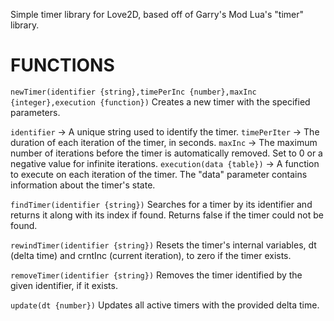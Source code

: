 Simple timer library for Love2D, based off of Garry's Mod Lua's "timer" library.

# FUNCTIONS

```newTimer(identifier {string},timePerInc {number},maxInc {integer},execution {function})```
Creates a new timer with the specified parameters.

```identifier``` -> A unique string used to identify the timer.
```timePerIter``` -> The duration of each iteration of the timer, in seconds.
```maxInc``` -> The maximum number of iterations before the timer is automatically removed. Set to 0 or a negative value for infinite iterations.
```execution(data {table})``` -> A function to execute on each iteration of the timer. The "data" parameter contains information about the timer's state.

```findTimer(identifier {string})```
Searches for a timer by its identifier and returns it along with its index if found. Returns false if the timer could not be found.

```rewindTimer(identifier {string})```
Resets the timer's internal variables, dt (delta time) and crntInc (current iteration), to zero if the timer exists.

```removeTimer(identifier {string})```
Removes the timer identified by the given identifier, if it exists.

```update(dt {number})```
Updates all active timers with the provided delta time.